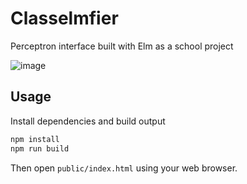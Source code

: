 # Classelmfier

Perceptron interface built with Elm as a school project

![image](https://user-images.githubusercontent.com/26732004/218004601-840975d5-0047-47c5-9935-9afc9b5c9c2f.png)

## Usage

Install dependencies and build output

```sh
npm install
npm run build
```
Then open `public/index.html` using your web browser.

